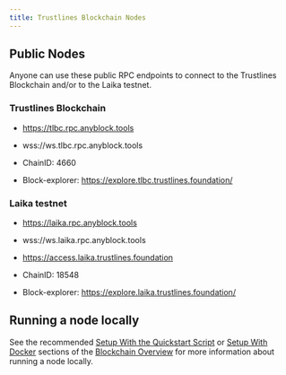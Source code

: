 ```yaml
---
title: Trustlines Blockchain Nodes
---
```


## Public Nodes

Anyone can use these public RPC endpoints to connect to the Trustlines Blockchain and/or to the Laika testnet.

### Trustlines Blockchain

- https://tlbc.rpc.anyblock.tools

- wss://ws.tlbc.rpc.anyblock.tools

- ChainID: 4660
- Block-explorer: https://explore.tlbc.trustlines.foundation/

### Laika testnet

- https://laika.rpc.anyblock.tools

- wss://ws.laika.rpc.anyblock.tools

- https://access.laika.trustlines.foundation

- ChainID: 18548
- Block-explorer: https://explore.laika.trustlines.foundation/


## Running a node locally

See the recommended [Setup With the Quickstart Script](tlbc#setup-with-the-quickstart-script) or [Setup With Docker](tlbc#setup-with-docker) sections of the [Blockchain Overview](tlbc) for more information about running a node locally.
